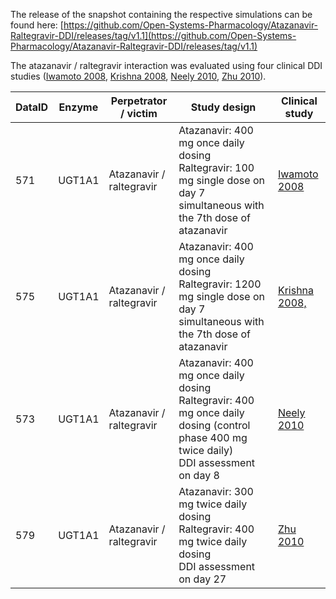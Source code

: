 The release of the snapshot containing the respective simulations can be found here:
[https://github.com/Open-Systems-Pharmacology/Atazanavir-Raltegravir-DDI/releases/tag/v1.1](https://github.com/Open-Systems-Pharmacology/Atazanavir-Raltegravir-DDI/releases/tag/v1.1)

The atazanavir / raltegravir interaction was evaluated using four clinical DDI studies ([Iwamoto 2008](#4-references), [Krishna 2008](#4-references), [Neely 2010](#4-references), [Zhu 2010](#4-references)).



| DataID | Enzyme | Perpetrator / victim     | Study design                                                 | Clinical study                 |
| ------ | ------ | ------------------------ | ------------------------------------------------------------ | ------------------------------ |
| 571    | UGT1A1 | Atazanavir / raltegravir | Atazanavir: 400 mg once daily dosing<br />Raltegravir: 100 mg single dose on day 7 simultaneous with the 7th dose of atazanavir | [Iwamoto 2008](#4-references)  |
| 575    | UGT1A1 | Atazanavir / raltegravir | Atazanavir: 400 mg once daily dosing<br />Raltegravir: 1200 mg single dose on day 7 simultaneous with the 7th dose of atazanavir | [Krishna 2008,](#4-references) |
| 573    | UGT1A1 | Atazanavir / raltegravir | Atazanavir: 400 mg once daily dosing<br />Raltegravir: 400 mg once daily dosing (control phase 400 mg twice daily)<br />DDI assessment on day 8 | [Neely 2010](#4-references)    |
| 579    | UGT1A1 | Atazanavir / raltegravir | Atazanavir: 300 mg twice daily dosing<br />Raltegravir: 400 mg twice daily dosing <br />DDI assessment on day 27 | [Zhu 2010](#4-references)      |

